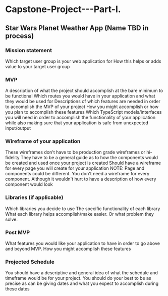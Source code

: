 # Capstone-Project---Part-I. 
## Star Wars Planet Weather App (Name TBD in process) 

### Mission statement
Which target user group is your web application for
How this helps or adds value to your target user group

### MVP
A description of what the project should accomplish at the bare minimum to be functional
Which routes you would have in your application and what they would be used for
Descriptions of which features are needed in order to accomplish the MVP of your project
How you might accomplish or how you plan to accomplish these features
Which TypeScript models/interfaces you will need in order to accomplish the functionality of your application while also making sure that your application is safe from unexpected input/output

### Wireframe of your application
These wireframes don't have to be production grade wireframes or hi-fidelity
They have to be a general guide as to how the components would be created and used once your project is created
Should have a wireframe for every page you will create for your application
NOTE: Page and components could be different. You don't need a wireframe for every component. Although it wouldn't hurt to have a description of how every component would look

### Libraries (if applicable)
Which libraries you decide to use
The specific functionality of each library
What each library helps accomplish/make easier. Or what problem they solve.

### Post MVP
What features you would like your application to have in order to go above and beyond MVP.
How you might accomplish these features

### Projected Schedule
You should have a descriptive and general idea of what the schedule and timeframe would be for your project.
You should do your best to be as precise as can be giving dates and what you expect to accomplish during these dates 

